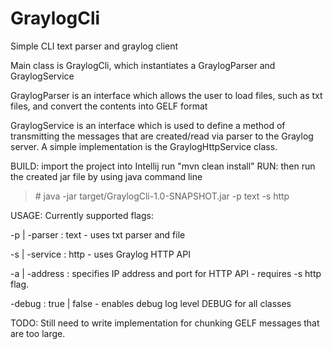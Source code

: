 # GraylogCli
Simple CLI text parser and graylog client

Main class is GraylogCli, which instantiates a GraylogParser and GraylogService

GraylogParser is an interface which allows the user to load files, such as txt files, and convert 
the contents into GELF format

GraylogService is an interface which is used to define a method of transmitting the 
messages that are created/read via parser to the Graylog server.
A simple implementation is the GraylogHttpService class.

BUILD:
import the project into Intellij
run "mvn clean install"
RUN:
then run the created jar file by using java command line
> \# java -jar target/GraylogCli-1.0-SNAPSHOT.jar -p text -s http

USAGE:
Currently supported flags:

-p | -parser : text - uses txt parser and file

-s | -service : http - uses Graylog HTTP API

-a | -address : specifies IP address and port for HTTP API - requires -s http flag.

-debug : true | false - enables debug log level DEBUG for all classes


TODO:
Still need to write implementation for chunking GELF messages that are too large. 
